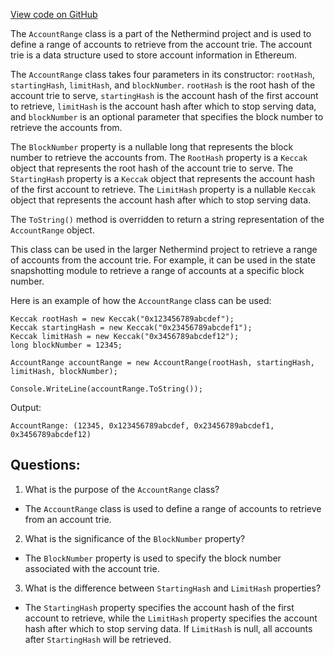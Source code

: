 [View code on GitHub](https://github.com/NethermindEth/nethermind/src/Nethermind/Nethermind.State/Snap/AccountRange.cs)

The `AccountRange` class is a part of the Nethermind project and is used to define a range of accounts to retrieve from the account trie. The account trie is a data structure used to store account information in Ethereum. 

The `AccountRange` class takes four parameters in its constructor: `rootHash`, `startingHash`, `limitHash`, and `blockNumber`. `rootHash` is the root hash of the account trie to serve, `startingHash` is the account hash of the first account to retrieve, `limitHash` is the account hash after which to stop serving data, and `blockNumber` is an optional parameter that specifies the block number to retrieve the accounts from. 

The `BlockNumber` property is a nullable long that represents the block number to retrieve the accounts from. The `RootHash` property is a `Keccak` object that represents the root hash of the account trie to serve. The `StartingHash` property is a `Keccak` object that represents the account hash of the first account to retrieve. The `LimitHash` property is a nullable `Keccak` object that represents the account hash after which to stop serving data.

The `ToString()` method is overridden to return a string representation of the `AccountRange` object. 

This class can be used in the larger Nethermind project to retrieve a range of accounts from the account trie. For example, it can be used in the state snapshotting module to retrieve a range of accounts at a specific block number. 

Here is an example of how the `AccountRange` class can be used:

```
Keccak rootHash = new Keccak("0x123456789abcdef");
Keccak startingHash = new Keccak("0x23456789abcdef1");
Keccak limitHash = new Keccak("0x3456789abcdef12");
long blockNumber = 12345;

AccountRange accountRange = new AccountRange(rootHash, startingHash, limitHash, blockNumber);

Console.WriteLine(accountRange.ToString());
```

Output:
```
AccountRange: (12345, 0x123456789abcdef, 0x23456789abcdef1, 0x3456789abcdef12)
```
## Questions: 
 1. What is the purpose of the `AccountRange` class?
- The `AccountRange` class is used to define a range of accounts to retrieve from an account trie.

2. What is the significance of the `BlockNumber` property?
- The `BlockNumber` property is used to specify the block number associated with the account trie.

3. What is the difference between `StartingHash` and `LimitHash` properties?
- The `StartingHash` property specifies the account hash of the first account to retrieve, while the `LimitHash` property specifies the account hash after which to stop serving data. If `LimitHash` is null, all accounts after `StartingHash` will be retrieved.